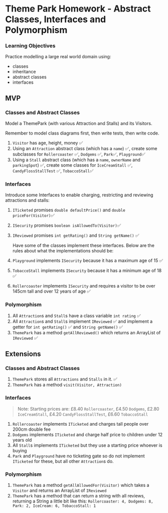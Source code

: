 # Theme Park Homework - Abstract Classes, Interfaces and Polymorphism

### Learning Objectives

Practice modelling a large real world domain using:

- classes
- inheritance
- abstract classes
- interfaces

## MVP

### Classes and Abstract Classes

Model a ThemePark (with various Attraction and Stalls) and its Visitors.

Remember to model class diagrams first, then write tests, then write code.

1. `Visitor` has age, height, money :white_check_mark:
2. Using an `Attraction` abstract class (which has a `name`) :white_check_mark:, create some subclasses for `Rollercoaster` :white_check_mark:, `Dodgems` :white_check_mark:, `Park`:white_check_mark:, `Playground`:white_check_mark:
3. Using a `Stall` abstract class (which has a `name`, `ownerName` and `parkingSpot`) :white_check_mark:, create some classes for `IceCreamStall` :white_check_mark:, `CandyFlossStallTest` :white_check_mark:, `TobaccoStall`:white_check_mark:

### Interfaces

Introduce some Interfaces to enable charging, restricting and reviewing attractions and stalls:

1. `ITicketed` promises `double defaultPrice()` and `double priceFor(Visitor)`:white_check_mark:
2. `ISecurity` promises `boolean isAllowedTo(Visitor)`:white_check_mark:
3. `IReviewed` promises `int getRating()` and `String getName()` :white_check_mark:

   Have some of the classes implement these interfaces. Below are the rules about what the implementations should be:

4. `Playground` implements `ISecurity` because it has a maximum age of 15 :white_check_mark:
5. `TobaccoStall` implements `ISecurity` because it has a minimum age of 18 :white_check_mark:
6. `Rollercoaster` implements `ISecurity` and requires a visitor to be over 145cm tall and over 12 years of age :white_check_mark:

### Polymorphism

1. All `Attraction`s and `Stall`s have a class variable `int rating` :white_check_mark:
2. All `Attraction`s and `Stall`s implement `IReviewed` :white_check_mark: ​and implement a getter for `int getRating()` :white_check_mark: and `String getName()` :white_check_mark:
3. `ThemePark` has a method `getAllReviewed()` which returns an ArrayList of `IReviewed` :white_check_mark:

## Extensions

### Classes and Abstract Classes

1. `ThemePark` stores all `Attractions` and `Stalls` in it. :white_check_mark:
2. `ThemePark` has a method `visit(Visitor, Attraction)`

### Interfaces

> Note: Starting prices are: £8.40 `Rollercoaster`, £4.50 `Dodgems`, £2.80 `IceCreamStall`, £4.20 `CandyFlossStallTest`, £6.60 `TobaccoStall`

1. `Rollercoaster` implements `ITicketed` and charges tall people over 200cm double fee
2. `Dodgems` implements `ITicketed` and charge half price to children under 12 years old
3. All `Stall`s implements `ITicketed` but they use a starting price whoever is buying
4. `Park` and `Playground` have no ticketing gate so do not implement `ITicketed` for these, but all other `Attraction`s do.

### Polymorphism

1. `ThemePark` has a method `getAllAllowedFor(Visitor)` which takes a `Visitor` and returns an ArrayList of `IReviewed`
2. `ThemePark` has a method that can return a string with all reviews, returning a String a little bit like this: `Rollercoaster: 4, Dodgems: 8, Park: 2, IceCream: 6, TobaccoStall: 1`
